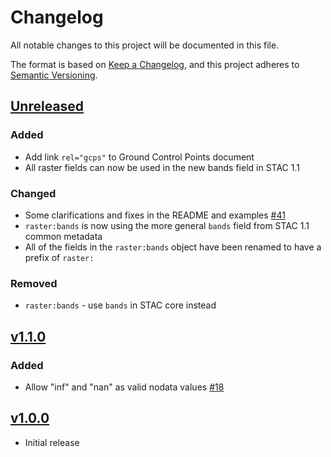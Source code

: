 # Changelog
All notable changes to this project will be documented in this file.

The format is based on [Keep a Changelog](https://keepachangelog.com/en/1.0.0/),
and this project adheres to [Semantic Versioning](https://semver.org/spec/v2.0.0.html).

## [Unreleased]

### Added

- Add link `rel="gcps"` to Ground Control Points document
- All raster fields can now be used in the new bands field in STAC 1.1

### Changed

- Some clarifications and fixes in the README and examples [#41](https://github.com/stac-extensions/raster/pull/41)
- `raster:bands` is now using the more general `bands` field from STAC 1.1 common metadata
- All of the fields in the `raster:bands` object have been renamed to have a prefix of `raster:`

### Removed

- `raster:bands` - use `bands` in STAC core instead

## [v1.1.0]

### Added

- Allow "inf" and "nan" as valid nodata values [#18](https://github.com/stac-extensions/raster/issues/18)

## [v1.0.0]

- Initial release

[Unreleased]: <https://github.com/stac-extensions/raster/compare/v1.1.0...HEAD>
[v1.1.0]: <https://github.com/stac-extensions/tree/v1.1.0>
[v1.0.0]: <https://github.com/stac-extensions/tree/v1.0.0>
